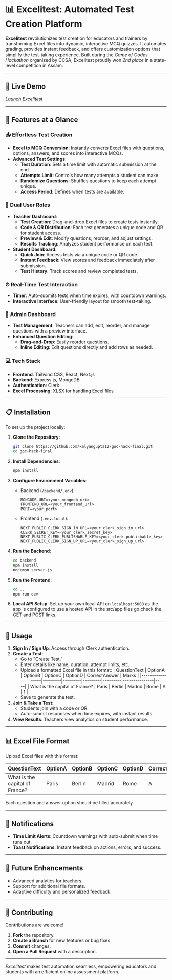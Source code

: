 # 📊 Excelitest: Automated Test Creation Platform

**Excelitest** revolutionizes test creation for educators and trainers by transforming Excel files into dynamic, interactive MCQ quizzes. It automates grading, provides instant feedback, and offers customization options that simplify the test-taking experience. Built during the *Game of Codes Hackathon* organized by CCSA, Excelitest proudly won *2nd place* in a state-level competition in Assam.

---

## 🚀 Live Demo

[*Launch Excelitest*](https://excelitest.vercel.app)

---

## 🌟 Features at a Glance

### 📥 Effortless Test Creation
- **Excel to MCQ Conversion**: Instantly converts Excel files with questions, options, answers, and scores into interactive MCQs.
- **Advanced Test Settings**:
  - **Test Duration**: Sets a time limit with automatic submission at the end.
  - **Attempts Limit**: Controls how many attempts a student can make.
  - **Randomize Questions**: Shuffles questions to keep each attempt unique.
  - **Access Period**: Defines when tests are available.

### 👥 Dual User Roles
- **Teacher Dashboard**:
  - **Test Creation**: Drag-and-drop Excel files to create tests instantly.
  - **Code & QR Distribution**: Each test generates a unique code and QR for student access.
  - **Preview & Edit**: Modify questions, reorder, and adjust settings.
  - **Results Tracking**: Analyzes student performance on each test.
- **Student Dashboard**:
  - **Quick Join**: Access tests via a unique code or QR code.
  - **Instant Feedback**: View scores and feedback immediately after submission.
  - **Test History**: Track scores and review completed tests.

### ⏱ Real-Time Test Interaction
- **Timer**: Auto-submits tests when time expires, with countdown warnings.
- **Interactive Interface**: User-friendly layout for smooth test-taking.

### 🔧 Admin Dashboard
- **Test Management**: Teachers can add, edit, reorder, and manage questions with a preview interface.
- **Enhanced Question Editing**:
  - **Drag-and-Drop**: Easily reorder questions.
  - **Inline Editing**: Edit questions directly and add rows as needed.

### 💻 Tech Stack
- **Frontend**: Tailwind CSS, React, Next.js
- **Backend**: Express.js, MongoDB
- **Authentication**: Clerk
- **Excel Processing**: XLSX for handling Excel files

---

## 📋 Installation

To set up the project locally:

1. **Clone the Repository**:
   ```bash
   git clone https://github.com/kalyangupta12/goc-hack-final.git
   cd goc-hack-final
   ```

2. **Install Dependencies**:
   ```bash
   npm install
   ```

3. **Configure Environment Variables**:

   - Backend (`/backend/.env`):
     ```plaintext
     MONGODB_URI=<your_mongodb_uri>
     FRONTEND_URL=<your_frontend_url>
     PORT=<your_port>
     ```

   - Frontend (`.env.local`):
     ```plaintext
     NEXT_PUBLIC_CLERK_SIGN_IN_URL=<your_clerk_sign_in_url>
     CLERK_SECRET_KEY=<your_clerk_secret_key>
     NEXT_PUBLIC_CLERK_PUBLISHABLE_KEY=<your_clerk_publishable_key>
     NEXT_PUBLIC_CLERK_SIGN_UP_URL=<your_clerk_sign_up_url>
     ```

4. **Run the Backend**:
   ```bash
   cd backend
   npm install
   nodemon server.js
   ```

5. **Run the Frontend**:
   ```bash
   cd ..
   npm run dev
   ```

6. **Local API Setup**:
   Set up your own local API on `localhost:5000` as the app is configured to use a hosted API in the src/app files go check the GET and POST links.

---

## 📝 Usage

1. **Sign In / Sign Up**: Access through Clerk authentication.
2. **Create a Test**:
   - Go to "Create Test."
   - Enter details like name, duration, attempt limits, etc.
   - Upload a formatted Excel file in this format:
     | QuestionText         | OptionA | OptionB | OptionC | OptionD | CorrectAnswer | Marks |
     |----------------------|---------|---------|---------|---------|---------------|-------|
     | What is the capital of France? | Paris   | Berlin  | Madrid  | Rome    | A             | 1     |
   - Save to generate the test.
3. **Join & Take a Test**:
   - Students join with a code or QR.
   - Auto-submit responses when time expires, with instant results.
4. **View Results**: Teachers view analytics on student performance.

---

## 📊 Excel File Format

Upload Excel files with this format:

| QuestionText         | OptionA | OptionB | OptionC | OptionD | CorrectAnswer | Marks |
|----------------------|---------|---------|---------|---------|---------------|-------|
| What is the capital of France? | Paris   | Berlin  | Madrid  | Rome    | A             | 1     |

Each question and answer option should be filled accurately.

---

## 🔔 Notifications

- **Time Limit Alerts**: Countdown warnings with auto-submit when time runs out.
- **Toast Notifications**: Instant feedback on actions, errors, and success.

---

## 🔮 Future Enhancements

- Advanced analytics for teachers.
- Support for additional file formats.
- Adaptive difficulty and personalized feedback.

---

## 🤝 Contributing

Contributions are welcome! 

1. **Fork** the repository.
2. **Create a Branch** for new features or bug fixes.
3. **Commit** changes.
4. **Open a Pull Request** with a description.

---



*Excelitest* makes test automation seamless, empowering educators and students with an efficient online assessment platform.
